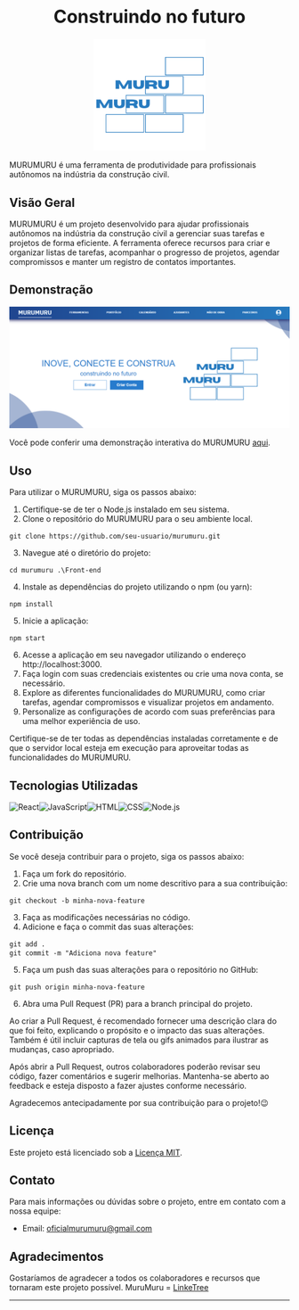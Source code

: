 <div align="center">
  <h1 style="font-size: 32px; font-weight: bold;">Construindo no futuro</h1>
</div>

<div align="center">
  <img src="4.png" alt="Imagem" width="200px" height="200px"/>
</div>


MURUMURU é uma ferramenta de produtividade para profissionais autônomos na indústria da construção civil.

## Visão Geral

MURUMURU é um projeto desenvolvido para ajudar profissionais autônomos na indústria da construção civil a gerenciar suas tarefas e projetos de forma eficiente. A ferramenta oferece recursos para criar e organizar listas de tarefas, acompanhar o progresso de projetos, agendar compromissos e manter um registro de contatos importantes.

## Demonstração

![Tela principal do MURUMURU](siteGitHub.png)

Você pode conferir uma demonstração interativa do MURUMURU [aqui](https://exemplo.com).

## Uso

Para utilizar o MURUMURU, siga os passos abaixo:

1. Certifique-se de ter o Node.js instalado em seu sistema.
2. Clone o repositório do MURUMURU para o seu ambiente local.
```
git clone https://github.com/seu-usuario/murumuru.git
```
3. Navegue até o diretório do projeto:
```
cd murumuru .\Front-end
```
4. Instale as dependências do projeto utilizando o npm (ou yarn):
```
npm install
```
5. Inicie a aplicação:
```
npm start
```

6. Acesse a aplicação em seu navegador utilizando o endereço http://localhost:3000.
7. Faça login com suas credenciais existentes ou crie uma nova conta, se necessário.
8. Explore as diferentes funcionalidades do MURUMURU, como criar tarefas, agendar compromissos e visualizar projetos em andamento.
9. Personalize as configurações de acordo com suas preferências para uma melhor experiência de uso.

Certifique-se de ter todas as dependências instaladas corretamente e de que o servidor local esteja em execução para aproveitar todas as funcionalidades do MURUMURU.
## Tecnologias Utilizadas

<div style="display: flex; align-items: center;">
  <img src="https://img.shields.io/badge/-React-61DAFB?style=for-the-badge&logo=react&logoColor=white" alt="React" />
  <img src="https://img.shields.io/badge/-JavaScript-F7DF1E?style=for-the-badge&logo=javascript&logoColor=black" alt="JavaScript" />
  <img src="https://img.shields.io/badge/-HTML5-E34F26?style=for-the-badge&logo=html5&logoColor=white" alt="HTML" />
  <img src="https://img.shields.io/badge/-CSS3-1572B6?style=for-the-badge&logo=css3&logoColor=white" alt="CSS" />
  <img src="https://img.shields.io/badge/-Node.js-339933?style=for-the-badge&logo=node.js&logoColor=white" alt="Node.js" />
</div>

## Contribuição

Se você deseja contribuir para o projeto, siga os passos abaixo:

1. Faça um fork do repositório.
2. Crie uma nova branch com um nome descritivo para a sua contribuição:
```
git checkout -b minha-nova-feature
```
3. Faça as modificações necessárias no código.
4. Adicione e faça o commit das suas alterações:
```
git add .
git commit -m "Adiciona nova feature"
```
5. Faça um push das suas alterações para o repositório no GitHub:
```
git push origin minha-nova-feature
```
6. Abra uma Pull Request (PR) para a branch principal do projeto.

Ao criar a Pull Request, é recomendado fornecer uma descrição clara do que foi feito, explicando o propósito e o impacto das suas alterações. Também é útil incluir capturas de tela ou gifs animados para ilustrar as mudanças, caso apropriado.

Após abrir a Pull Request, outros colaboradores poderão revisar seu código, fazer comentários e sugerir melhorias. Mantenha-se aberto ao feedback e esteja disposto a fazer ajustes conforme necessário.

Agradecemos antecipadamente por sua contribuição para o projeto!:wink:

## Licença

Este projeto está licenciado sob a [Licença MIT](https://opensource.org/licenses/MIT).

## Contato

Para mais informações ou dúvidas sobre o projeto, entre em contato com a nossa equipe:

- Email: oficialmurumuru@gmail.com

## Agradecimentos

Gostaríamos de agradecer a todos os colaboradores e recursos que tornaram este projeto possível.
MuruMuru = [LinkeTree](https://linktr.ee/MURUMURUoficial?utm_source=linktree_profile_share&ltsid=407d3eca-9e56-4aa5-a840-9270f14de5de)

---

